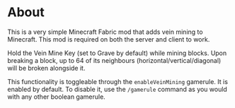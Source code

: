 # About
This is a very simple Minecraft Fabric mod that adds vein mining to Minecraft.
This mod is required on both the server and client to work.

Hold the Vein Mine Key (set to Grave by default) while mining blocks. Upon breaking a block, up to 64 of its neighbours (horizontal/vertical/diagonal) will be broken alongside it.

This functionality is toggleable through the `enableVeinMining` gamerule.
It is enabled by default.
To disable it, use the `/gamerule` command as you would with any other boolean gamerule.
